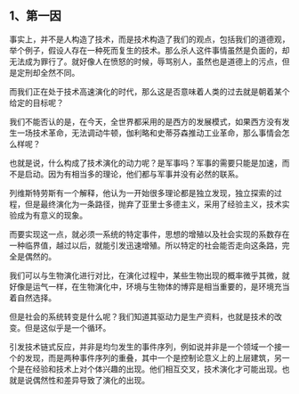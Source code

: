 <h2>1、第一因</h2><p data-pid="avSyRpOc">事实上，并不是人构造了技术，而是技术构造了我们的观点，包括我们的道德观，举个例子，假设人存在一种死而复生的技术。那么杀人这件事情虽然是负面的，却无法成为罪行了。就好像人在愤怒的时候，辱骂别人，虽然也是道德上的污点，但是定刑却全然不同。</p><p data-pid="CeqgqUPO">而我们正在处于技术高速演化的时代，那么这是否意味着人类的过去就是朝着某个给定的目标呢？</p><p data-pid="-8lkypfm">我们不能否认的是，在今天，全世界都采用的是西方的发展模式，如果西方没有发生一场技术革命，无法调动牛顿，伽利略和史蒂芬森推动工业革命，那么事情会怎么样呢？</p><p data-pid="4Qmlrhcs">也就是说，什么构成了技术演化的动力呢？是军事吗？军事的需要只能是加速，而不是启动。因为有相当多的理论，他们都与军事并没有必然的联系。</p><p data-pid="JbNKcOtH">列维斯特劳斯有一个解释，他认为一开始很多理论都是独立发现，独立探索的过程，但是最终演化为一条路径，抛弃了亚里士多德主义，采用了经验主义，技术实验成为有意义的现象。</p><p data-pid="56JGs2Sy">而要实现这一点，就必须一系统的特定事件，思想的增殖以及社会实现的系数存在一种临界值，越过以后，就能引发迅速增殖。所以特定的社会能否走向这条路，完全是偶然的。</p><p data-pid="weS58MGb">我们可以与生物演化进行对比，在演化过程中，某些生物出现的概率微乎其微，就好像是运气一样，在生物演化中，环境与生物体的博弈是相当重要的，是环境充当着自然选择。</p><p data-pid="l1FEh7TI">但是社会的系统转变是什么呢？我们知道其驱动力是生产资料，也就是技术的改变。但是这似乎是一个循环。</p><p data-pid="xpd68fcx">引发技术链式反应，并非是均匀发生的事件序列，例如说并非是一个领域一个接一个的发现，而是两种事件序列的重叠，其中一个是控制论意义上的上层建筑，另一个是在经验和技术上对个体兴趣的出现。他们相互交叉，技术演化才可能出现。也就是说偶然性和差异导致了演化的出现。</p><p></p>